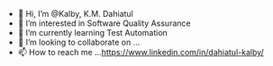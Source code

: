 - 👋 Hi, I’m @Kalby, K.M. Dahiatul 
- 👀 I’m interested in Software Quality Assurance 
- 🌱 I’m currently learning Test Automation 
- 💞️ I’m looking to collaborate on ...
- 📫 How to reach me ...https://www.linkedin.com/in/dahiatul-kalby/

<!---
matykhan/matykhan is a ✨ special ✨ repository because its `README.md` (this file) appears on your GitHub profile.
You can click the Preview link to take a look at your changes.
--->
